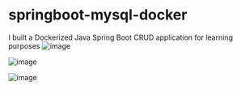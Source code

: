 # springboot-mysql-docker
I built a Dockerized Java Spring Boot CRUD application for learning purposes
![image](https://github.com/user-attachments/assets/7dbb250d-96f7-467b-b623-38cefe27245b)

![image](https://github.com/user-attachments/assets/51b1d745-0258-41ea-ac0d-40b4635e4b5d)

![image](https://github.com/user-attachments/assets/8b5ec8a3-e7cc-4237-b047-e2d5da243c73)

